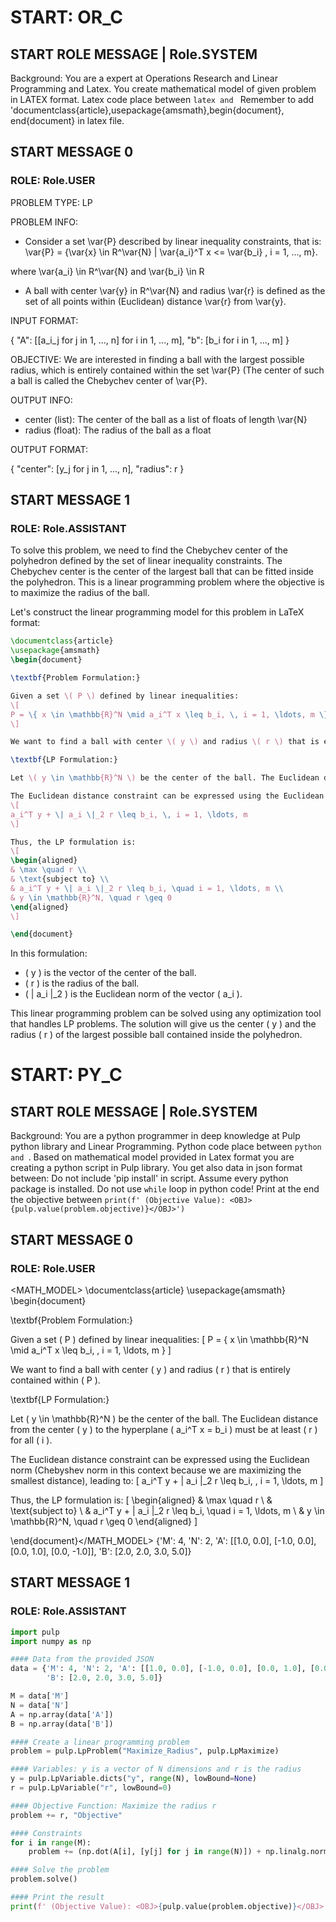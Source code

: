 # START: OR_C 
## START ROLE MESSAGE | Role.SYSTEM 
Background: You are a expert at Operations Research and Linear Programming and Latex. You create mathematical model of given problem in LATEX format. Latex code place between ```latex and ``` Remember to add 'documentclass{article},usepackage{amsmath},begin{document}, end{document} in latex file. 
## START MESSAGE 0 
### ROLE: Role.USER
<DESCRIPTION>

PROBLEM TYPE: LP

PROBLEM INFO: 
- Consider a set \var{P} described by linear inequality constraints, that is:
 \var{P} = {\var{x} \in R^\var{N} | \var{a_i}^T x <= \var{b_i} , i = 1, ..., m}.

where \var{a_i} \in R^\var{N} and \var{b_i} \in R

- A ball with center \var{y} in R^\var{N} and radius \var{r} is defined as the set of all points within (Euclidean) distance \var{r} from \var{y}.


INPUT FORMAT: 

{
    "A": [[a_i_j for j in 1, ..., n] for i in 1, ..., m],
    "b": [b_i for i in 1, ..., m]
}

OBJECTIVE: We are interested in finding a ball with the largest possible radius, which is entirely contained within the set \var{P} (The center of such a ball is called the Chebychev center of \var{P}.

OUTPUT INFO:

- center (list): The center of the ball as a list of floats of length \var{N}
- radius (float): The radius of the ball as a float

OUTPUT FORMAT:

{
    "center": [y_j for j in 1, ..., n],
    "radius": r
}


</DESCRIPTION>


## START MESSAGE 1 
### ROLE: Role.ASSISTANT
To solve this problem, we need to find the Chebychev center of the polyhedron defined by the set of linear inequality constraints. The Chebychev center is the center of the largest ball that can be fitted inside the polyhedron. This is a linear programming problem where the objective is to maximize the radius of the ball.

Let's construct the linear programming model for this problem in LaTeX format:

```latex
\documentclass{article}
\usepackage{amsmath}
\begin{document}

\textbf{Problem Formulation:}

Given a set \( P \) defined by linear inequalities:
\[
P = \{ x \in \mathbb{R}^N \mid a_i^T x \leq b_i, \, i = 1, \ldots, m \}
\]

We want to find a ball with center \( y \) and radius \( r \) that is entirely contained within \( P \).

\textbf{LP Formulation:}

Let \( y \in \mathbb{R}^N \) be the center of the ball. The Euclidean distance from the center \( y \) to the hyperplane \( a_i^T x = b_i \) must be at least \( r \) for all \( i \).

The Euclidean distance constraint can be expressed using the Euclidean norm (Chebyshev norm in this context because we are maximizing the smallest distance), leading to:
\[
a_i^T y + \| a_i \|_2 r \leq b_i, \, i = 1, \ldots, m
\]

Thus, the LP formulation is:
\[
\begin{aligned}
& \max \quad r \\
& \text{subject to} \\
& a_i^T y + \| a_i \|_2 r \leq b_i, \quad i = 1, \ldots, m \\
& y \in \mathbb{R}^N, \quad r \geq 0
\end{aligned}
\]

\end{document}
```

In this formulation:
- \( y \) is the vector of the center of the ball.
- \( r \) is the radius of the ball.
- \( \| a_i \|_2 \) is the Euclidean norm of the vector \( a_i \).

This linear programming problem can be solved using any optimization tool that handles LP problems. The solution will give us the center \( y \) and the radius \( r \) of the largest possible ball contained inside the polyhedron.

# START: PY_C 
## START ROLE MESSAGE | Role.SYSTEM 
Background: You are a python programmer in deep knowledge at Pulp python library and Linear Programming. Python code place between ```python and ```. Based on mathematical model provided in Latex format you are creating a python script in Pulp library. You get also data in json format between: <DATA></DATA> Do not include 'pip install' in script. Assume every python package is installed. Do not use `while` loop in python code! Print at the end the objective between <OBJ></OBJ> `print(f' (Objective Value): <OBJ>{pulp.value(problem.objective)}</OBJ>')` 
## START MESSAGE 0 
### ROLE: Role.USER
<MATH_MODEL>
\documentclass{article}
\usepackage{amsmath}
\begin{document}

\textbf{Problem Formulation:}

Given a set \( P \) defined by linear inequalities:
\[
P = \{ x \in \mathbb{R}^N \mid a_i^T x \leq b_i, \, i = 1, \ldots, m \}
\]

We want to find a ball with center \( y \) and radius \( r \) that is entirely contained within \( P \).

\textbf{LP Formulation:}

Let \( y \in \mathbb{R}^N \) be the center of the ball. The Euclidean distance from the center \( y \) to the hyperplane \( a_i^T x = b_i \) must be at least \( r \) for all \( i \).

The Euclidean distance constraint can be expressed using the Euclidean norm (Chebyshev norm in this context because we are maximizing the smallest distance), leading to:
\[
a_i^T y + \| a_i \|_2 r \leq b_i, \, i = 1, \ldots, m
\]

Thus, the LP formulation is:
\[
\begin{aligned}
& \max \quad r \\
& \text{subject to} \\
& a_i^T y + \| a_i \|_2 r \leq b_i, \quad i = 1, \ldots, m \\
& y \in \mathbb{R}^N, \quad r \geq 0
\end{aligned}
\]

\end{document}</MATH_MODEL>
<DATA>
{'M': 4, 'N': 2, 'A': [[1.0, 0.0], [-1.0, 0.0], [0.0, 1.0], [0.0, -1.0]], 'B': [2.0, 2.0, 3.0, 5.0]}</DATA>


## START MESSAGE 1 
### ROLE: Role.ASSISTANT
```python
import pulp
import numpy as np

#### Data from the provided JSON
data = {'M': 4, 'N': 2, 'A': [[1.0, 0.0], [-1.0, 0.0], [0.0, 1.0], [0.0, -1.0]], 
        'B': [2.0, 2.0, 3.0, 5.0]}

M = data['M']
N = data['N']
A = np.array(data['A'])
B = np.array(data['B'])

#### Create a linear programming problem
problem = pulp.LpProblem("Maximize_Radius", pulp.LpMaximize)

#### Variables: y is a vector of N dimensions and r is the radius
y = pulp.LpVariable.dicts("y", range(N), lowBound=None)
r = pulp.LpVariable("r", lowBound=0)

#### Objective Function: Maximize the radius r
problem += r, "Objective"

#### Constraints
for i in range(M):
    problem += (np.dot(A[i], [y[j] for j in range(N)]) + np.linalg.norm(A[i]) * r <= B[i]), f"Constraint_{i}"

#### Solve the problem
problem.solve()

#### Print the result
print(f' (Objective Value): <OBJ>{pulp.value(problem.objective)}</OBJ>')
```

